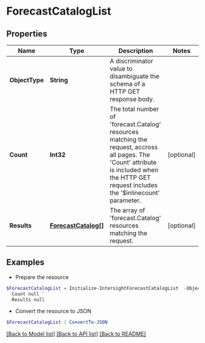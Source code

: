 # ForecastCatalogList
## Properties

Name | Type | Description | Notes
------------ | ------------- | ------------- | -------------
**ObjectType** | **String** | A discriminator value to disambiguate the schema of a HTTP GET response body. | 
**Count** | **Int32** | The total number of &#39;forecast.Catalog&#39; resources matching the request, accross all pages. The &#39;Count&#39; attribute is included when the HTTP GET request includes the &#39;$inlinecount&#39; parameter. | [optional] 
**Results** | [**ForecastCatalog[]**](ForecastCatalog.md) | The array of &#39;forecast.Catalog&#39; resources matching the request. | [optional] 

## Examples

- Prepare the resource
```powershell
$ForecastCatalogList = Initialize-IntersightForecastCatalogList  -ObjectType null `
 -Count null `
 -Results null
```

- Convert the resource to JSON
```powershell
$ForecastCatalogList | ConvertTo-JSON
```

[[Back to Model list]](../README.md#documentation-for-models) [[Back to API list]](../README.md#documentation-for-api-endpoints) [[Back to README]](../README.md)

